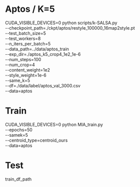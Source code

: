 <!-- Run same size clustering and k-SALSA -->
# Aptos / K=5
CUDA_VISIBLE_DEVICES=0 python scripts/k-SALSA.py \
--checkpoint_path=./ckpt/aptos/restyle_100000_16map2style.pt \
--test_batch_size=5 \
--test_workers=8 \
--n_iters_per_batch=5 \
--data_path=../data/aptos_train \
--exp_dir=./aptos_k5_crop4_1e2_1e-6 \
--num_steps=100 \
--num_crop=4 \
--content_weight=1e2 \
--style_weight=1e-6 \
--same_k=5 \
--df=./data/label/aptos_val_3000.csv \
--data=aptos

<!-- MIA -->
# Train
CUDA_VISIBLE_DEVICES=0 python MIA_train.py \
--epochs=50 \
--samek=5 \
--centroid_type=centroid_ours \
--data=aptos

# Test
train_df_path